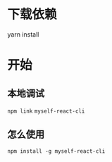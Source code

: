 
# 下载依赖
yarn install

# 开始
## 本地调试
 `npm link`
 `myself-react-cli`


## 怎么使用

`npm install -g myself-react-cli`





